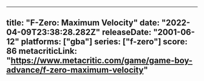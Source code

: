
---
title: "F-Zero: Maximum Velocity"
date: "2022-04-09T23:38:28.282Z"
releaseDate: "2001-06-12"
platforms: ["gba"]
series: ["f-zero"]
score: 86
metacriticLink: "https://www.metacritic.com/game/game-boy-advance/f-zero-maximum-velocity"
---
